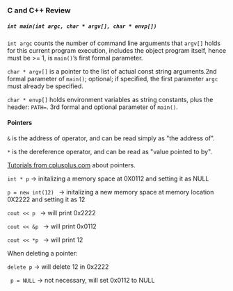 ### C and C++ Review

##### ```int main(int argc, char * argv[], char * envp[])```

```int argc``` counts the number of command line arguments that ```argv[]``` holds for this current program execution, includes the object program itself, hence must be >= 1, is ```main()```’s first formal parameter.

```char * argv[]``` is a pointer to the list of actual const string arguments.2nd formal parameter of ```main()```; optional; if specified, the first parameter ```argc``` must already be specified.

```char * envp[]``` holds environment variables as string constants, plus the header: ```PATH=```. 3rd formal and optional parameter of ```main()```.

#### Pointers

```&``` is the address of operator, and can be read simply as "the address of".

```*``` is the dereference operator, and can be read as "value pointed to by".

[Tutorials from cplusplus.com](http://www.cplusplus.com/doc/tutorial/pointers/) about pointers.

```int * p``` -> initalizing a memory space at 0X0112 and setting it as NULL

```p = new int(12) ``` -> initalizing a new memory space at memory location 0X2222 and setting it as 12

```cout << p ``` -> will print 0x2222

```cout << &p ``` -> will print 0x0112

```cout << *p ``` -> will print 12

When deleting a pointer:

```delete p``` -> will delete 12 in 0x2222

``` p = NULL``` -> not necessary, will set 0x0112 to NULL



